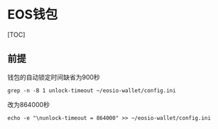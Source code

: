 # EOS钱包

[TOC]

## 前提

钱包的自动锁定时间缺省为900秒

```shell
grep -n -B 1 unlock-timeout ~/eosio-wallet/config.ini
```

改为864000秒
```shell
echo -e "\nunlock-timeout = 864000" >> ~/eosio-wallet/config.ini
```

